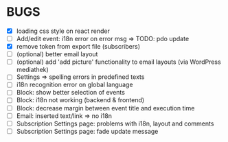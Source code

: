 # BUGS

- [X] loading css style on react render
- [ ] Add/edit event: i18n error on error msg => TODO: pdo update
- [X] remove token from export file (subscribers)
- [ ] (optional) better email layout
- [ ] (optional) add 'add picture' functionality to email layouts (via WordPress mediathek)
- [ ] Settings => spelling errors in predefined texts
- [ ] i18n recognition error on global language
- [ ] Block: show better selection of events
- [ ] Block: i18n not working (backend & frontend)
- [ ] Block: decrease margin between event title and execution time
- [ ] Email: inserted text/link => no i18n
- [ ] Subscription Settings page: problems with i18n, layout and comments
- [ ] Subscription Settings page: fade update message
